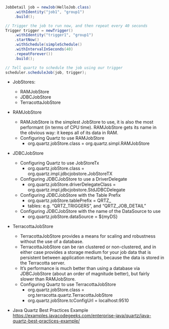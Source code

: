 
```java
JobDetail job = newJob(HelloJob.class)
    .withIdentity("job1", "group1")
    .build();

// Trigger the job to run now, and then repeat every 40 seconds
Trigger trigger = newTrigger()
    .withIdentity("trigger1", "group1")
    .startNow()
    .withSchedule(simpleSchedule()
    .withIntervalInSeconds(40)
    .repeatForever())
    .build();

// Tell quartz to schedule the job using our trigger
scheduler.scheduleJob(job, trigger);

```

* JobStores:
	* RAMJobStore
	* JDBCJobStore
	* TerracottaJobStore
	
* RAMJobStore
	* RAMJobStore is the simplest JobStore to use, it is also the most performant (in terms of CPU time). RAMJobStore gets its name in the obvious way: it keeps all of its data in RAM.
	* Configuring Quartz to use RAMJobStore
		* org.quartz.jobStore.class = org.quartz.simpl.RAMJobStore

* JDBCJobStore
	* Configuring Quartz to use JobStoreTx
		* org.quartz.jobStore.class = org.quartz.impl.jdbcjobstore.JobStoreTX
	* Configuring JDBCJobStore to use a DriverDelegate
		* org.quartz.jobStore.driverDelegateClass = org.quartz.impl.jdbcjobstore.StdJDBCDelegate
	* Configuring JDBCJobStore with the Table Prefix
		* org.quartz.jobStore.tablePrefix = QRTZ_ 
		* tables: e.g. “QRTZ_TRIGGERS”, and “QRTZ_JOB_DETAIL”
	* Configuring JDBCJobStore with the name of the DataSource to use
		* org.quartz.jobStore.dataSource = ${myDS}

* TerracottaJobStore
	* TerracottaJobStore provides a means for scaling and robustness without the use of a database. 
	* TerracottaJobStore can be ran clustered or non-clustered, and in either case provides a storage medium for your job data that is persistent between application restarts, because the data is stored in the Terracotta server. 
	* It’s performance is much better than using a database via JDBCJobStore (about an order of magnitude better), but fairly slower than RAMJobStore.
	* Configuring Quartz to use TerracottaJobStore
		* org.quartz.jobStore.class = org.terracotta.quartz.TerracottaJobStore
		* org.quartz.jobStore.tcConfigUrl = localhost:9510

* Java Quartz Best Practices Example
https://examples.javacodegeeks.com/enterprise-java/quartz/java-quartz-best-practices-example/
